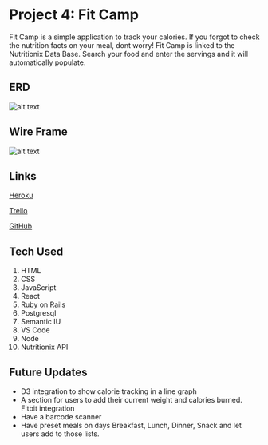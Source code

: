 # Project 4: Fit Camp

Fit Camp is a simple application to track your calories. If you forgot to check the nutrition facts on your meal, dont worry! Fit Camp is linked to the Nutritionix Data Base. Search your food and enter the servings and it will automatically populate.


## ERD
![alt text](https://i.imgur.com/tNC4FVh.jpg)

## Wire Frame
![alt text](https://i.imgur.com/ksaRoMJ.jpg)

## Links

[Heroku](https://ancient-shelf-94397.herokuapp.com/)

[Trello](https://trello.com/b/rReM72Pp/project-4)

[GitHub](https://github.com/moontaekim/Project_4)

## Tech Used
1. HTML
2. CSS
3. JavaScript
4. React
5. Ruby on Rails
6. Postgresql
7. Semantic IU
9. VS Code
10. Node
11. Nutritionix API

## Future Updates

* D3 integration to show calorie tracking in a line graph
* A section for users to add their current weight and calories burned. Fitbit integration
* Have a barcode scanner
* Have preset meals on days Breakfast, Lunch, Dinner, Snack and let users add to those lists.
